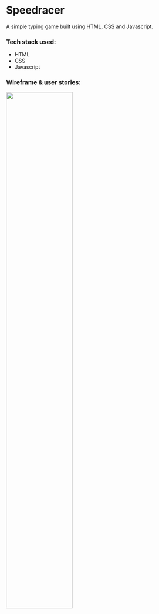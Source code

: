 # Speedracer

A simple typing game built using HTML, CSS and Javascript.

### Tech stack used:

- HTML
- CSS
- Javascript

### Wireframe & user stories:

<img src="https://drive.google.com/uc?export=view&id=1NECp4hvEHDEpF6bnq5xA9G7VY3aCr0aq" width="60%" height="60%">
